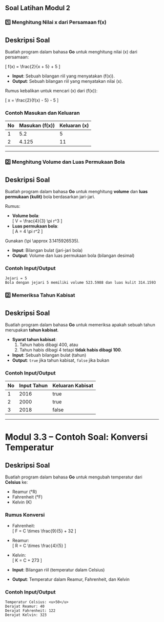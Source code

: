 ## Soal Latihan Modul 2

### 1️⃣ Menghitung Nilai x dari Persamaan f(x)

## Deskripsi Soal

Buatlah program dalam bahasa **Go** untuk menghitung nilai \(x\) dari persamaan:

\[
f(x) = \frac{2}{x + 5} + 5
\]

- **Input**: Sebuah bilangan riil yang menyatakan \(f(x)\).
- **Output**: Sebuah bilangan riil yang menyatakan nilai \(x\).

Rumus kebalikan untuk mencari \(x\) dari \(f(x)\):

\[
x = \frac{2}{f(x) - 5} - 5
\]

### Contoh Masukan dan Keluaran

| No  | Masukan (f(x)) | Keluaran (x) |
| --- | -------------- | ------------ |
| 1   | 5.2            | 5            |
| 2   | 4.125          | 11           |

---

### 2️⃣ Menghitung Volume dan Luas Permukaan Bola

## Deskripsi Soal

Buatlah program dalam bahasa **Go** untuk menghitung **volume** dan **luas permukaan (kulit)** bola berdasarkan jari-jari.

Rumus:

- **Volume bola**:  
  \[
  V = \frac{4}{3} \pi r^3
  \]
- **Luas permukaan bola**:  
  \[
  A = 4 \pi r^2
  \]

Gunakan \(\pi \approx 3.1415926535\).

- **Input**: Bilangan bulat (jari-jari bola)
- **Output**: Volume dan luas permukaan bola (bilangan desimal)

### Contoh Input/Output

```plaintext
Jejari = 5
Bola dengan jejari 5 memiliki volume 523.5988 dan luas kulit 314.1593
```

### 2️⃣ Memeriksa Tahun Kabisat

## Deskripsi Soal

Buatlah program dalam bahasa **Go** untuk memeriksa apakah sebuah tahun merupakan **tahun kabisat**.

- **Syarat tahun kabisat**:
  1. Tahun habis dibagi 400, atau
  2. Tahun habis dibagi 4 tetapi **tidak habis dibagi 100**.
- **Input**: Sebuah bilangan bulat (tahun)
- **Output**: `true` jika tahun kabisat, `false` jika bukan

### Contoh Input/Output

| No  | Input Tahun | Keluaran Kabisat |
| --- | ----------- | ---------------- |
| 1   | 2016        | true             |
| 2   | 2000        | true             |
| 3   | 2018        | false            |

---

# Modul 3.3 – Contoh Soal: Konversi Temperatur

## Deskripsi Soal

Buatlah program dalam bahasa **Go** untuk mengubah temperatur dari **Celsius** ke:

- Reamur (°R)
- Fahrenheit (°F)
- Kelvin (K)

### Rumus Konversi

- Fahrenheit:  
  \[
  F = C \times \frac{9}{5} + 32
  \]
- Reamur:  
  \[
  R = C \times \frac{4}{5}
  \]
- Kelvin:  
  \[
  K = C + 273
  \]

- **Input**: Bilangan riil (temperatur dalam Celsius)
- **Output**: Temperatur dalam Reamur, Fahrenheit, dan Kelvin

### Contoh Input/Output

```plaintext
Temperatur Celsius: <u>50</u>
Derajat Reamur: 40
Derajat Fahrenheit: 122
Derajat Kelvin: 323
```
